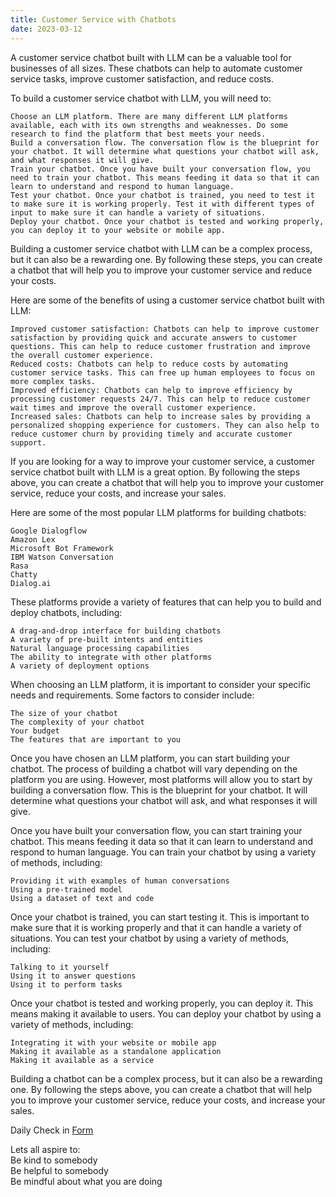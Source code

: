 ```yaml
---
title: Customer Service with Chatbots
date: 2023-03-12
---
```



A customer service chatbot built with LLM can be a valuable tool for businesses of all sizes. These chatbots can help to automate customer service tasks, improve customer satisfaction, and reduce costs.

To build a customer service chatbot with LLM, you will need to:

    Choose an LLM platform. There are many different LLM platforms available, each with its own strengths and weaknesses. Do some research to find the platform that best meets your needs.
    Build a conversation flow. The conversation flow is the blueprint for your chatbot. It will determine what questions your chatbot will ask, and what responses it will give.
    Train your chatbot. Once you have built your conversation flow, you need to train your chatbot. This means feeding it data so that it can learn to understand and respond to human language.
    Test your chatbot. Once your chatbot is trained, you need to test it to make sure it is working properly. Test it with different types of input to make sure it can handle a variety of situations.
    Deploy your chatbot. Once your chatbot is tested and working properly, you can deploy it to your website or mobile app.

Building a customer service chatbot with LLM can be a complex process, but it can also be a rewarding one. By following these steps, you can create a chatbot that will help you to improve your customer service and reduce your costs.

Here are some of the benefits of using a customer service chatbot built with LLM:

    Improved customer satisfaction: Chatbots can help to improve customer satisfaction by providing quick and accurate answers to customer questions. This can help to reduce customer frustration and improve the overall customer experience.
    Reduced costs: Chatbots can help to reduce costs by automating customer service tasks. This can free up human employees to focus on more complex tasks.
    Improved efficiency: Chatbots can help to improve efficiency by processing customer requests 24/7. This can help to reduce customer wait times and improve the overall customer experience.
    Increased sales: Chatbots can help to increase sales by providing a personalized shopping experience for customers. They can also help to reduce customer churn by providing timely and accurate customer support.

If you are looking for a way to improve your customer service, a customer service chatbot built with LLM is a great option. By following the steps above, you can create a chatbot that will help you to improve your customer service, reduce your costs, and increase your sales.


Here are some of the most popular LLM platforms for building chatbots:

    Google Dialogflow
    Amazon Lex
    Microsoft Bot Framework
    IBM Watson Conversation
    Rasa
    Chatty
    Dialog.ai

These platforms provide a variety of features that can help you to build and deploy chatbots, including:

    A drag-and-drop interface for building chatbots
    A variety of pre-built intents and entities
    Natural language processing capabilities
    The ability to integrate with other platforms
    A variety of deployment options

When choosing an LLM platform, it is important to consider your specific needs and requirements. Some factors to consider include:

    The size of your chatbot
    The complexity of your chatbot
    Your budget
    The features that are important to you

Once you have chosen an LLM platform, you can start building your chatbot. The process of building a chatbot will vary depending on the platform you are using. However, most platforms will allow you to start by building a conversation flow. This is the blueprint for your chatbot. It will determine what questions your chatbot will ask, and what responses it will give.

Once you have built your conversation flow, you can start training your chatbot. This means feeding it data so that it can learn to understand and respond to human language. You can train your chatbot by using a variety of methods, including:

    Providing it with examples of human conversations
    Using a pre-trained model
    Using a dataset of text and code

Once your chatbot is trained, you can start testing it. This is important to make sure that it is working properly and that it can handle a variety of situations. You can test your chatbot by using a variety of methods, including:

    Talking to it yourself
    Using it to answer questions
    Using it to perform tasks

Once your chatbot is tested and working properly, you can deploy it. This means making it available to users. You can deploy your chatbot by using a variety of methods, including:

    Integrating it with your website or mobile app
    Making it available as a standalone application
    Making it available as a service

Building a chatbot can be a complex process, but it can also be a rewarding one. By following the steps above, you can create a chatbot that will help you to improve your customer service, reduce your costs, and increase your sales.



Daily Check in [Form](https://forms.gle/BRA4EH2sMoZdLPgE8)

Lets all aspire to:  
Be kind to somebody  
Be helpful to somebody  
Be mindful about what you are doing
